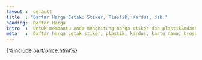 ```yaml
---
layout :  default
title  : "Daftar Harga Cetak: Stiker, Plastik, Kardus, dsb."
heading:  Daftar Harga
intro  :  Untuk membantu Anda menghitung harga stiker dan plastik&mdash;kami akan menambah daftar harga yang lain&mdash;, kami menulisnya di halaman ini. Untuk info lebih detail, silahkan hubungi kami.
meta   :  Daftar harga cetak stiker, plastik, kardus, kartu nama, brosur, paper bag, dsb.
---
```


{%include part/price.html%}